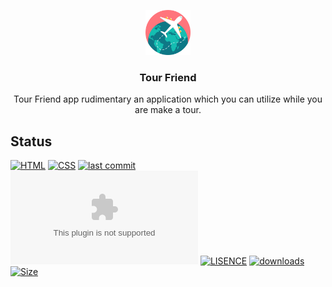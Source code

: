 <p align="center">
  <a href="https://github.com/lifeoflikhon/expense-manager">
    <img src="./travel.png" alt="logo" width="72" height="72">
  </a>
</p>
<h3 align="center">Tour Friend</h3>
<p align="center">
  Tour Friend app rudimentary an application which you can utilize while you are make a tour.
  </p>

## Status

[![HTML](https://img.shields.io/badge/xml-1.1-critical?style=for-the-badge)](https://lifeoflikhon.com/)
[![CSS](https://img.shields.io/badge/java-8-critical?style=for-the-badge)](https://lifeoflikhon.com/)
[![last commit](https://img.shields.io/github/last-commit/lifeoflikhon/my-portfolio-site?style=for-the-badge)](https://github.com/lifeoflikhon/expense-manager)
[![Website](https://img.shields.io/website/https/google.com?style=for-the-badge)](https://play.google.com/store/apps)
[![LISENCE](https://img.shields.io/github/license/lifeoflikhon/expense-manager?style=for-the-badge)](https://github.com/lifeoflikhon/expense-manager)
[![downloads](https://img.shields.io/github/downloads/lifeoflikhon/expense-manager/total?style=for-the-badge)](https://github.com/lifeoflikhon/expense-manager)
[![Size](https://img.shields.io/github/repo-size/lifeoflikhon/expense-manager?style=for-the-badge)](https://github.com/lifeoflikhon/expense-manager)
